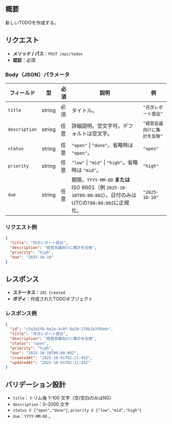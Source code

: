 ## 概要

新しいTODOを作成する。

## リクエスト

- **メソッド / パス**：`POST /api/todos`
- **認証**：必須

### Body（JSON）パラメータ

| フィールド    | 型     | 必須 | 説明                                                                                                       | 例                           |
| ------------- | ------ | ---- | ---------------------------------------------------------------------------------------------------------- | ---------------------------- |
| `title`       | string | 必須 | タイトル。                                                                                                 | `"月次レポート提出"`         |
| `description` | string | 任意 | 詳細説明。空文字可。デフォルトは空文字。                                                                   | `"経営会議向けに集計を反映"` |
| `status`      | string | 任意 | `"open"` \| `"done"`。省略時は `"open"`。                                                                  | `"open"`                     |
| `priority`    | string | 任意 | `"low"` \| `"mid"` \| `"high"`。省略時は `"mid"`。                                                         | `"high"`                     |
| `due`         | string | 任意 | 期限。`YYYY-MM-DD` **または** ISO 8601（例 `2025-10-10T09:00:00Z`）。日付のみはUTCの`T00:00:00Z`に正規化。 | `"2025-10-10"`               |

### リクエスト例

```json
{
  "title": "月次レポート提出",
  "description": "経営会議向けに集計を反映",
  "priority": "high",
  "due": "2025-10-10"
}
```

## レスポンス

- **ステータス**：`201 Created`
- **ボディ**：作成されたTODOオブジェクト

### レスポンス例

```json
{
  "id": "c5a2b5f8-0a2e-4c0f-9a20-2f9b2a3f6bde",
  "title": "月次レポート提出",
  "description": "経営会議向けに集計を反映",
  "status": "open",
  "priority": "high",
  "due": "2025-10-10T00:00:00Z",
  "createdAt": "2025-10-01T02:11:45Z",
  "updatedAt": "2025-10-01T02:11:45Z"
}
```

## バリデーション設計

- `title`：トリム後 1–100 文字（空/空白のみはNG）
- `description`：0–2000 文字
- `status ∈ {"open","done"}`, `priority ∈ {"low","mid","high"}`
- `due`：`YYYY-MM-DD` 。
